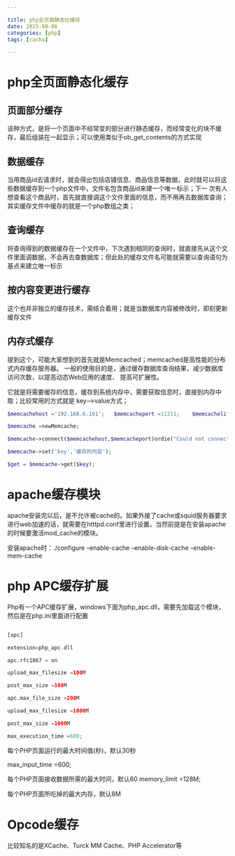 ```yaml
---

title: php全页面静态化缓存
date: 2015-08-06
categories: [php]
tags: [cacha]

---
```





# php全页面静态化缓存



## 页面部分缓存

该种方式，是将一个页面中不经常变的部分进行静态缓存，而经常变化的块不缓存，最后组装在一起显示；可以使用类似于ob_get_contents的方式实现

## 数据缓存

当用商品id去请求时，就会得出包括店铺信息、商品信息等数据，此时就可以将这些数据缓存到一个php文件中，文件名包含商品id来建一个唯一标示；下一 次有人想查看这个商品时，首先就直接调这个文件里面的信息，而不用再去数据库查询；其实缓存文件中缓存的就是一个php数组之类；

## 查询缓存

将查询得到的数据缓存在一个文件中，下次遇到相同的查询时，就直接先从这个文件里面调数据，不会再去查数据库；但此处的缓存文件名可能就需要以查询语句为基点来建立唯一标示

## 按内容变更进行缓存

这个也并非独立的缓存技术，需结合着用；就是当数据库内容被修改时，即刻更新缓存文件

## 内存式缓存

提到这个，可能大家想到的首先就是Memcached；memcached是高性能的分布式内存缓存服务器。 一般的使用目的是，通过缓存数据库查询结果，减少数据库访问次数，以提高动态Web应用的速度、 提高可扩展性。

它就是将需要缓存的信息，缓存到系统内存中，需要获取信息时，直接到内存中取；比较常用的方式就是 key–>value方式；


```php
$memcachehost ='192.168.6.191';   $memcacheport =11211;    $memcachelife =60;    

$memcache =newMemcache;    

$memcache->connect($memcachehost,$memcacheport)ordie("Could not connect");    

$memcache->set('key','缓存的内容');    

$get = $memcache->get($key);  
```

# apache缓存模块

apache安装完以后，是不允许被cache的。如果外接了cache或squid服务器要求进行web加速的话，就需要在htttpd.conf里进行设置，当然前提是在安装apache的时候要激活mod_cache的模块。

安装apache时：./configure –enable-cache –enable-disk-cache –enable-mem-cache

# php APC缓存扩展

Php有一个APC缓存扩展，windows下面为php_apc.dll，需要先加载这个模块，然后是在php.ini里面进行配置

```php

[apc]    

extension=php_apc.dll

apc.rfc1867 = on

upload_max_filesize =100M  

post_max_size =100M  

apc.max_file_size =200M    

upload_max_filesize =1000M    

post_max_size =1000M    

max_execution_time =600;  

```

每个PHP页面运行的最大时间值(秒)，默认30秒    

max_input_time =600;  

每个PHP页面接收数据所需的最大时间，默认60      memory_limit =128M;    

每个PHP页面所吃掉的最大内存，默认8M

# Opcode缓存

比较知名的是XCache、Turck MM Cache、PHP Accelerator等